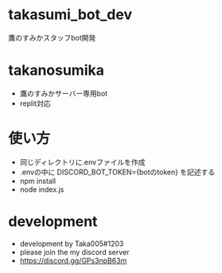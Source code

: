 # takasumi_bot_dev
鷹のすみかスタッフbot開発
# takanosumika
- 鷹のすみかサーバー専用bot
- replit対応
# 使い方
- 同じディレクトリに.envファイルを作成
- .envの中に DISCORD_BOT_TOKEN={botのtoken} を記述する
- npm install
- node index.js
# development
- development by Taka005#1203
- please join the my discord server
- https://discord.gg/GPs3npB63m